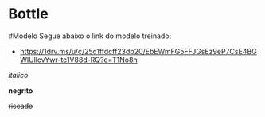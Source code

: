 # Bottle

#Modelo
Segue abaixo o link do modelo treinado:
- https://1drv.ms/u/c/25c1ffdcff23db20/EbEWmFG5FFJGsEz9eP7CsE4BGWlUllcvYwr-tc1V88d-RQ?e=T1No8n

_italico_

__negrito__

~~riscado~~


